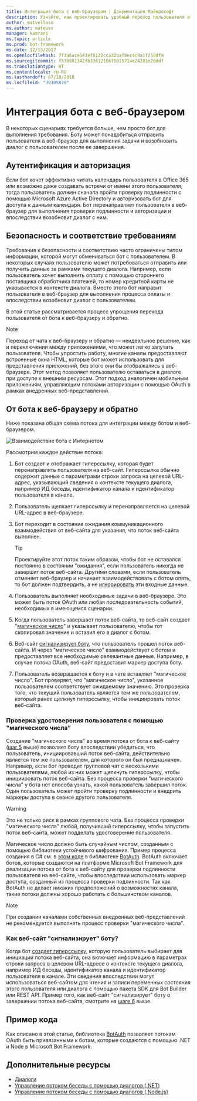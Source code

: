 ```yaml
---
title: Интеграция бота с веб-браузером | Документация Майкрософт
description: Узнайте, как проектировать удобный переход пользователя от бота к веб-браузеру и обратно.
author: matvelloso
ms.author: mateusv
manager: kamrani
ms.topic: article
ms.prod: bot-framework
ms.date: 12/13/2017
ms.openlocfilehash: 7f3a6ace5e3ef8122cca32baf8ec4c9a1f250dfa
ms.sourcegitcommit: f576981342fb3361216675815714e24281e20ddf
ms.translationtype: HT
ms.contentlocale: ru-RU
ms.lasthandoff: 07/18/2018
ms.locfileid: "39305079"
---
```

# <a name="integrate-your-bot-with-a-web-browser"></a>Интеграция бота с веб-браузером

В некоторых сценариях требуется больше, чем просто бот для выполнения требования. Боту может понадобиться отправить пользователя в веб-браузер для выполнения задачи и возобновить диалог с пользователем после ее завершения. 

## <a name="authentication-and-authorization"></a>Аутентификация и авторизация
Если бот хочет эффективно читать календарь пользователя в Office 365 или возможно даже создавать встречи от имени этого пользователя, тогда пользователь должен сначала пройти проверку подлинности с помощью Microsoft Azure Active Directory и авторизовать бот для доступа к данным календаря. Бот перенаправляет пользователя в веб-браузер для выполнения проверки подлинности и авторизации и впоследствии возобновит диалог c ним. 

## <a name="security-and-compliance"></a>Безопасность и соответствие требованиям
Требования к безопасности и соответствию часто ограничены типом информации, которой могут обмениваться бот с пользователем. В некоторых случаях пользователю может потребоваться отправить или получить данные за рамками текущего диалога. Например, если пользователь хочет выполнить оплату с помощью стороннего поставщика обработчика платежей, то номер кредитной карты не указывается в контексте диалога. Вместо этого бот направит пользователя в веб-браузер для выполнения процесса оплаты и впоследствии возобновит диалог c пользователем.

В этой статье рассматривается процесс упрощения перехода пользователя от бота к веб-браузеру и обратно. 

> [!NOTE]
> Переход от чата к веб-браузеру и обратно — неидеальное решение, как и переключении между приложениями, что может легко запутать пользователя. Чтобы упростить работу, многие каналы предоставляют встроенные окна HTML, которые бот может использовать для представления приложений, без этого они бы отображались в веб-браузере. Этот метод позволяет пользователю оставаться в диалоге при доступе к внешним ресурсам. Этот подход аналогичен мобильным приложениям, управляющим потоками авторизации с помощью OAuth в рамках внедренных веб-представлений.

## <a name="bot-to-web-browser-and-back-again"></a>От бота к веб-браузеру и обратно

Ниже показана общая схема потока для интеграции между ботом и веб-браузером. 

![Взаимодействие бота с Интернетом](~/media/bot-service-design-pattern-integrate-browser/bot-to-web1.png)

Рассмотрим каждое действие потока:

1. <a id="generate-hyperlink"></a>Бот создает и отображает гиперссылку, которая будет перенаправлять пользователя на веб-сайт. 
   Гиперссылка обычно содержит данные с параметрами строки запроса на целевой URL-адрес, указывающий сведения о контексте текущего диалога, например ИД беседы, идентификатор канала и идентификатор пользователя в канале. 

2. Пользователь щелкает гиперссылку и перенаправляется на целевой URL-адрес в веб-браузере. 

3. Бот переходит в состояние ожидания коммуникационного взаимодействия от веб-сайта для указания, что поток веб-сайта выполнен.  
   > [!TIP]
   > Проектируйте этот поток таким образом, чтобы бот не оставался постоянно в состоянии "ожидания", если пользователь никогда не завершит поток веб-сайта. Другими словами, если пользователь отменяет веб-браузер и начинает взаимодействовать с ботом опять, то бот должен подтвердить, а не [игнорировать](~/bot-service-design-navigation.md#the-mysterious-bot) эти входные данные.

4. Пользователь выполняет необходимые задачи в веб-браузере. 
   Это может быть поток OAuth или любая последовательность событий, необходимых в имеющемся сценарии. 

5. <a id="generate-magic-number"></a>Когда пользователь завершает поток веб-сайта, то веб-сайт создает "[магическое число](#verify-identity)" и указывает пользователю, чтобы тот скопировал значение и вставил его в диалог с ботом. 

6. <a id="signal-to-bot"></a>Веб-сайт [сигнализирует боту](#website-signal-to-bot), что пользователь прошел поток веб-сайта. 
   И через "магическое число" взаимодействует с ботом и предоставляет все необходимые релевантные данные.
   Например, в случае потока OAuth, веб-сайт предоставит маркер доступа боту.

7. Пользователь возвращается к боту и в чате вставляет "магическое число". 
   Бот проверяет, что "магическое число", указанное пользователем соответствует ожидаемому значению. Это проверка того, что текущий пользователь является тем же пользователем, который ранее щелкнул гиперссылку, чтобы инициировать поток веб-сайта. 

### <a id="verify-identity"></a> Проверка удостоверения пользователя с помощью "магического числа"

Создание "магического числа" во время потока от бота к веб-сайту ([шаг 5](#generate-magic-number) выше) позволяет боту впоследствии убедиться, что пользователь, инициировавший поток веб-сайта, действительно является тем же пользователем, для которого он был предназначен. Например, если бот проводит групповой чат с несколькими пользователями, любой из них может щелкнуть гиперссылку, чтобы инициировать поток веб-сайта. Без процесса проверки "магического числа" y бота нет способа узнать, какой пользователь завершил поток. Один пользователь может пройти проверку подлинности и внедрить маркеры доступа в сеансе другого пользователя. 

> [!WARNING] 
> Это не только риск в рамках группового чата. Без процесса проверки "магического числа" любой, получивший гиперссылку, чтобы запустить поток веб-сайта, может подделать удостоверение пользователя. 

Магическое число должно быть случайным числом, созданным с помощью библиотеки устойчивого шифрования. Пример процесса создания в C# см. в <a href="https://github.com/MicrosoftDX/botauth/tree/master/CSharp" target="_blank">этом коде</a> в библиотеке <a href="https://www.nuget.org/packages/BotAuth" target="_blank">BotAuth</a>. BotAuth включает ботов, которые создаются на платформе Microsoft Bot Framework для реализации потока от бота к веб-сайту для проверки подлинности пользователя на веб-сайте, чтобы впоследствии использовать маркер доступа, созданный из процесса проверки подлинности. Так как BotAuth не делает никаких предположений о возможностях канала, такие потоки должны хорошо работать с большинством каналов. 

> [!NOTE]
> При создании каналами собственных внедренных веб-представлений не рекомендуется выполнять процесс проверки "магического числа".

### <a id="website-signal-to-bot"></a> Как веб-сайт "сигнализирует" боту?

Когда бот [создает гиперссылку](#generate-hyperlink), которую пользователь выбирает для инициации потока веб-сайта, она включает информацию в параметрах строки запроса в целевом URL-адресе о контексте текущего диалога, например ИД беседы, идентификатор канала и идентификатор пользователя в канале. Эти сведения впоследствии могут использоваться веб-сайтом для чтения и записи переменных состояния этого пользователя или диалога с помощью пакета SDK для Bot Builder или REST API. Пример того, как веб-сайт "сигнализирует" боту о завершении потока веб-сайта, смотрите на [шаге 6](#signal-to-bot) выше.

## <a name="sample-code"></a>Пример кода

Как описано в этой статье, библиотека <a href="https://github.com/MicrosoftDX/botauth" target="_blank">BotAuth</a> позволяет потокам OAuth быть привязанными к ботам, которые создаются с помощью .NET и Node в Microsoft Bot Framework.

## <a name="additional-resources"></a>Дополнительные ресурсы

- [Диалоги](~/dotnet/bot-builder-dotnet-dialogs.md)
- [Управление потоком беседы с помощью диалогов (.NET)](~/dotnet/bot-builder-dotnet-manage-conversation-flow.md)
- [Управление потоком беседы с помощью диалогов (.Node.js)](~/nodejs/bot-builder-nodejs-manage-conversation-flow.md)
